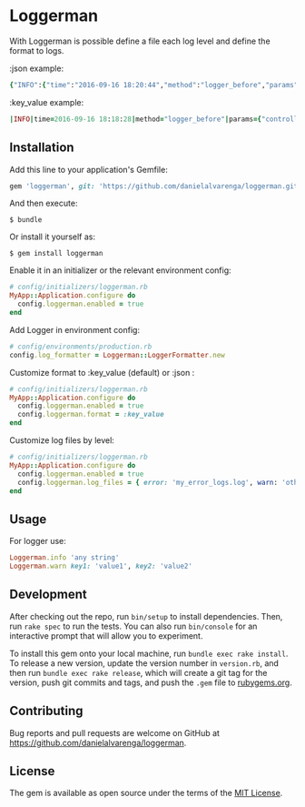 # Loggerman

With Loggerman is possible define a file each log level and define the format to logs.

:json example:

```ruby
{"INFO":{"time":"2016-09-16 18:20:44","method":"logger_before","params":{"controller":"sessions","action":"new"}}}
```

:key_value example:

```ruby
|INFO|time=2016-09-16 18:18:28|method="logger_before"|params={"controller"=>"sessions", "action"=>"new"}|
```

## Installation

Add this line to your application's Gemfile:

```ruby
gem 'loggerman', git: 'https://github.com/danielalvarenga/loggerman.git', branch: 'master'
```

And then execute:

    $ bundle

Or install it yourself as:

    $ gem install loggerman

Enable it in an initializer or the relevant environment config:

```ruby
# config/initializers/loggerman.rb
MyApp::Application.configure do
  config.loggerman.enabled = true
end
```

Add Logger in environment config:

```ruby
# config/environments/production.rb
config.log_formatter = Loggerman::LoggerFormatter.new
```

Customize format to :key_value (default) or :json :

```ruby
# config/initializers/loggerman.rb
MyApp::Application.configure do
  config.loggerman.enabled = true
  config.loggerman.format = :key_value
end
```

Customize log files by level:

```ruby
# config/initializers/loggerman.rb
MyApp::Application.configure do
  config.loggerman.enabled = true
  config.loggerman.log_files = { error: 'my_error_logs.log', warn: 'other_file.log' }
end
```

## Usage

For logger use:

```ruby
Loggerman.info 'any string'
Loggerman.warn key1: 'value1', key2: 'value2'
```

## Development

After checking out the repo, run `bin/setup` to install dependencies. Then, run `rake spec` to run the tests. You can also run `bin/console` for an interactive prompt that will allow you to experiment.

To install this gem onto your local machine, run `bundle exec rake install`. To release a new version, update the version number in `version.rb`, and then run `bundle exec rake release`, which will create a git tag for the version, push git commits and tags, and push the `.gem` file to [rubygems.org](https://rubygems.org).

## Contributing

Bug reports and pull requests are welcome on GitHub at https://github.com/danielalvarenga/loggerman.


## License

The gem is available as open source under the terms of the [MIT License](http://opensource.org/licenses/MIT).

